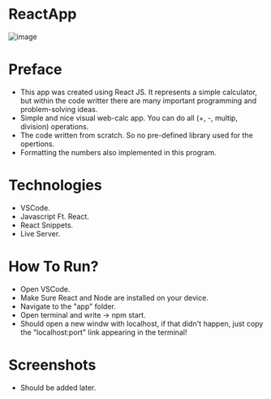 # ReactApp
![image](https://user-images.githubusercontent.com/88289155/175802355-e5961b94-903a-47d9-9ea1-d0204c45e5fe.png)

# Preface
 - This app was created using React JS. It represents a simple calculator, but within the code writter there are many important programming and problem-solving ideas.
 - Simple and nice visual web-calc app. You can do all (+, -, multip, division) operations. 
 - The code written from scratch. So no pre-defined library used for the opertions.
 - Formatting the numbers also implemented in this program.

# Technologies
- VSCode. 
- Javascript Ft. React.
- React Snippets.
- Live Server.

# How To Run?
- Open VSCode.
- Make Sure React and Node are installed on your device. 
- Navigate to the "app" folder. 
- Open terminal and write -> npm start. 
- Should open a new windw with localhost, if that didn't happen, just copy the "localhost:port" link appearing in the terminal!

# Screenshots
- Should be added later. 
